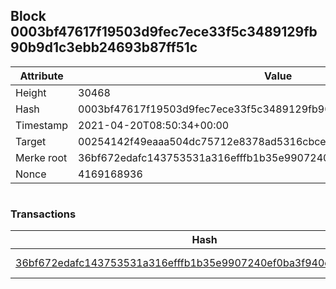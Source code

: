 ## Block 0003bf47617f19503d9fec7ece33f5c3489129fb90b9d1c3ebb24693b87ff51c

Attribute | Value
--- | ---
Height | 30468
Hash | 0003bf47617f19503d9fec7ece33f5c3489129fb90b9d1c3ebb24693b87ff51c
Timestamp | 2021-04-20T08:50:34+00:00
Target | 00254142f49eaaa504dc75712e8378ad5316cbcead634704b3734b6271167cc4
Merke root | 36bf672edafc143753531a316efffb1b35e9907240ef0ba3f940e7a7396ef5ef
Nonce | 4169168936

```

```

### Transactions

Hash | Amount
--- | ---
[36bf672edafc143753531a316efffb1b35e9907240ef0ba3f940e7a7396ef5ef](36bf672edafc143753531a316efffb1b35e9907240ef0ba3f940e7a7396ef5ef.md) | 10.00000000 SKEPTI 
